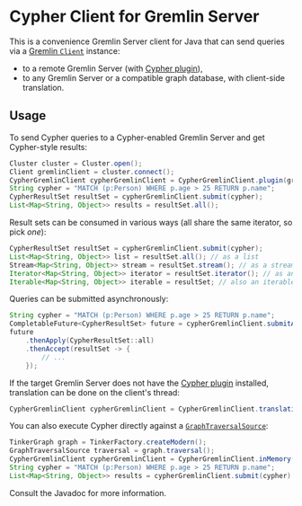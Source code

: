 # Cypher Client for Gremlin Server

This is a convenience Gremlin Server client for Java that can send queries via a [Gremlin `Client`](https://tinkerpop.apache.org/docs/current/reference/#connecting-via-java) instance:

- to a remote Gremlin Server (with [Cypher plugin](../cypher-gremlin-server-plugin)),
- to any Gremlin Server or a compatible graph database, with client-side translation.

## Usage

To send Cypher queries to a Cypher-enabled Gremlin Server and get Cypher-style results:

```java
Cluster cluster = Cluster.open();
Client gremlinClient = cluster.connect();
CypherGremlinClient cypherGremlinClient = CypherGremlinClient.plugin(gremlinClient);
String cypher = "MATCH (p:Person) WHERE p.age > 25 RETURN p.name";
CypherResultSet resultSet = cypherGremlinClient.submit(cypher);
List<Map<String, Object>> results = resultSet.all();
```

Result sets can be consumed in various ways (all share the same iterator, so pick _one_):

```java
CypherResultSet resultSet = cypherGremlinClient.submit(cypher);
List<Map<String, Object>> list = resultSet.all(); // as a list
Stream<Map<String, Object>> stream = resultSet.stream(); // as a stream
Iterator<Map<String, Object>> iterator = resultSet.iterator(); // as an iterator
Iterable<Map<String, Object>> iterable = resultSet; // also an iterable
```

Queries can be submitted asynchronously:

```java
String cypher = "MATCH (p:Person) WHERE p.age > 25 RETURN p.name";
CompletableFuture<CypherResultSet> future = cypherGremlinClient.submitAsync(cypher);
future
    .thenApply(CypherResultSet::all)
    .thenAccept(resultSet -> {
        // ...
    });
```

If the target Gremlin Server does not have the [Cypher plugin](../cypher-gremlin-server-plugin) installed, translation can be done on the client's thread:

```java
CypherGremlinClient cypherGremlinClient = CypherGremlinClient.translating(gremlinClient);
```

You can also execute Cypher directly against a [`GraphTraversalSource`](https://tinkerpop.apache.org/docs/current/reference/#the-graph-process):

```java
TinkerGraph graph = TinkerFactory.createModern();
GraphTraversalSource traversal = graph.traversal();
CypherGremlinClient cypherGremlinClient = CypherGremlinClient.inMemory(traversal);
String cypher = "MATCH (p:Person) WHERE p.age > 25 RETURN p.name";
List<Map<String, Object>> results = cypherGremlinClient.submit(cypher).all();
```

Consult the Javadoc for more information.
